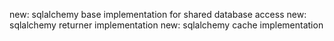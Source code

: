 new: sqlalchemy base implementation for shared database access
new: sqlalchemy returner implementation
new: sqlalchemy cache implementation
